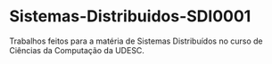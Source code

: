 # Sistemas-Distribuidos-SDI0001
Trabalhos feitos para a matéria de Sistemas Distribuídos no curso de Ciências da Computação da UDESC.
